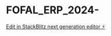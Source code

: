 # FOFAL_ERP_2024-

[Edit in StackBlitz next generation editor ⚡️](https://stackblitz.com/~/github.com/Kaiser9005/FOFAL_ERP_2024-)
